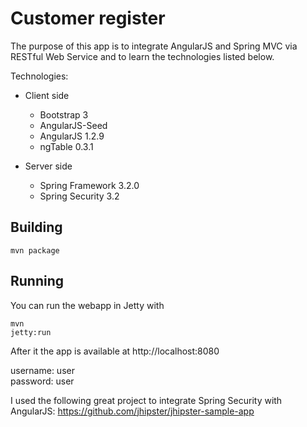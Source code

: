 Customer register
=================

The purpose of this app is to integrate AngularJS and Spring MVC via RESTful Web Service and to learn the technologies listed below.

Technologies:

  - Client side
    - Bootstrap 3
    - AngularJS-Seed
    - AngularJS 1.2.9
    - ngTable 0.3.1
    
  - Server side
    - Spring Framework 3.2.0
    - Spring Security 3.2


Building
--------

<pre><code>mvn package</code></pre>

Running
-------

You can run the webapp in Jetty with <pre><code>mvn jetty:run</code></pre>

After it the app is available at http://localhost:8080

username: user<br/>
password: user

I used the following great project to integrate Spring Security with AngularJS:
https://github.com/jhipster/jhipster-sample-app

